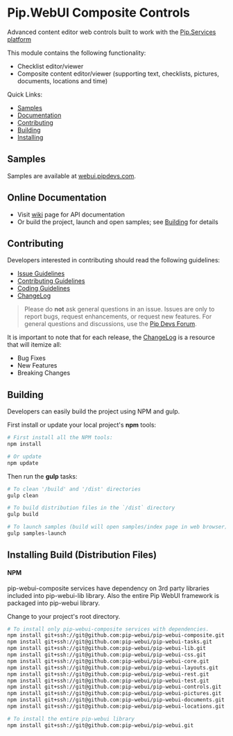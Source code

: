 # Pip.WebUI Composite Controls

Advanced content editor web controls built to work with the [Pip.Services platform](https://github.com/pip-services)

This module contains the following functionality:

* Checklist editor/viewer
* Composite content editor/viewer (supporting text, checklists, pictures, documents, locations and time)

Quick Links:

* [Samples](#samples)
* [Documentation](#documentation)
* [Contributing](#contributing)
* [Building](#building)
* [Installing](#installing)

## <a name="samples"></a> Samples
Samples are available at [webui.pipdevs.com](http://webui.pipdevs.com/pip-webui-composite).

## <a name="documentation"></a> Online Documentation

- Visit [wiki](https://github.com/pip-webui/pip-webui-composite/wiki) page for API documentation
- Or build the project, launch and open samples; see [Building](#building) for details
   
## <a name="contributing"></a> Contributing

Developers interested in contributing should read the following guidelines:

- [Issue Guidelines](docs/guides/CONTRIBUTING.md#submit)
- [Contributing Guidelines](docs/guides/CONTRIBUTING.md)
- [Coding Guidelines](docs/guides/CODING.md)
- [ChangeLog](CHANGELOG.md)

> Please do **not** ask general questions in an issue. Issues are only to report bugs, request
  enhancements, or request new features. For general questions and discussions, use the
  [Pip Devs Forum](https://groups.google.com/forum/#!forum/pipdevs).

It is important to note that for each release, the [ChangeLog](CHANGELOG.md) is a resource that will
itemize all:

- Bug Fixes
- New Features
- Breaking Changes
   
## <a name="building"></a> Building

Developers can easily build the project using NPM and gulp.

First install or update your local project's **npm** tools:

```bash
# First install all the NPM tools:
npm install

# Or update
npm update
```

Then run the **gulp** tasks:

```bash
# To clean '/build' and '/dist' directories
gulp clean

# To build distribution files in the `/dist` directory
gulp build

# To launch samples (build will open samples/index page in web browser)
gulp samples-launch
```

## <a name="installing"></a> Installing Build (Distribution Files)

#### NPM

pip-webui-composite services have dependency on 3rd party libraries included into pip-webui-lib library.
Also the entire Pip WebUI framework is packaged into pip-webui library.

Change to your project's root directory.

```bash
# To install only pip-webui-composite services with dependencies.
npm install git+ssh://git@github.com:pip-webui/pip-webui-composite.git
npm install git+ssh://git@github.com:pip-webui/pip-webui-tasks.git
npm install git+ssh://git@github.com:pip-webui/pip-webui-lib.git
npm install git+ssh://git@github.com:pip-webui/pip-webui-css.git
npm install git+ssh://git@github.com:pip-webui/pip-webui-core.git
npm install git+ssh://git@github.com:pip-webui/pip-webui-layouts.git
npm install git+ssh://git@github.com:pip-webui/pip-webui-rest.git
npm install git+ssh://git@github.com:pip-webui/pip-webui-test.git
npm install git+ssh://git@github.com:pip-webui/pip-webui-controls.git
npm install git+ssh://git@github.com:pip-webui/pip-webui-pictures.git
npm install git+ssh://git@github.com:pip-webui/pip-webui-documents.git
npm install git+ssh://git@github.com:pip-webui/pip-webui-locations.git

# To install the entire pip-webui library
npm install git+ssh://git@github.com:pip-webui/pip-webui.git
```
